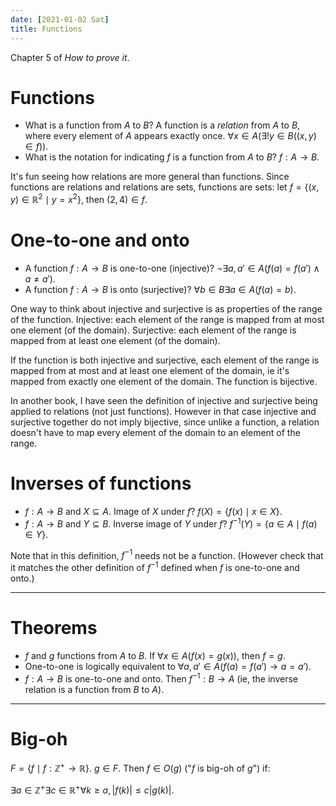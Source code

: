 ```yaml
---
date: [2021-01-02 Sat]
title: Functions
---
```


Chapter 5 of *How to prove it*.

# Functions

-   What is a function from $A$ to $B$? A function is a *relation*
    from $A$ to $B$, where every element of $A$ appears exactly once.
    $∀x ∈ A (∃!y ∈ B ((x,y) ∈ f))$.
-   What is the notation for indicating $f$ is a function from $A$ to
    $B$? $f : A → B$.

It's fun seeing how relations are more general than functions. Since
functions are relations and relations are sets, functions are sets:
let $f = \{(x,y) ∈ ℝ^2 \mid y = x^2\}$, then $(2,4) ∈ f$.

# One-to-one and onto

-   A function $f : A → B$ is one-to-one (injective)? $¬∃a,a' ∈ A
    (f(a) = f(a') ∧ a ≠ a')$.
-   A function $f : A → B$ is onto (surjective)? $∀b ∈ B ∃a ∈ A (f(a)
    = b)$.

One way to think about injective and surjective is as properties of
the range of the function. Injective: each element of the range is
mapped from at most one element (of the domain). Surjective: each
element of the range is mapped from at least one element (of the
domain).

If the function is both injective and surjective, each element of the
range is mapped from at most and at least one element of the domain,
ie it's mapped from exactly one element of the domain. The function is
bijective.

In another book, I have seen the definition of injective and
surjective being applied to relations (not just functions). However in
that case injective and surjective together do not imply bijective,
since unlike a function, a relation doesn't have to map every element
of the domain to an element of the range.

# Inverses of functions

-   $f : A → B$ and $X ⊆ A$. Image of $X$ under $f$? $f(X) = \{f(x)
    \mid x ∈ X\}$.
-   $f : A → B$ and $Y ⊆ B$. Inverse image of $Y$ under $f$?
    $f^{-1}(Y) = \{a ∈ A \mid f(a) ∈ Y\}$.

Note that in this definition, $f^{-1}$ needs not be a function.
(However check that it matches the other definition of $f^{-1}$
defined when $f$ is one-to-one and onto.)

----------------------------------------------------------------------

# Theorems

-   $f$ and $g$ functions from $A$ to $B$. If $∀x ∈ A (f(x) = g(x))$,
    then $f = g$.
-   One-to-one is logically equivalent to $∀a,a' ∈ A (f(a) = f(a') → a
    = a')$.
-   $f : A → B$ is one-to-one and onto. Then $f^{-1} : B → A$ (ie, the
    inverse relation is a function from $B$ to $A$).

----------------------------------------------------------------------

# Big-oh

$F = \{f \mid f : \mathbb{Z}^+ \to \mathbb{R}\}$. $g \in F$. Then $f
\in O(g)$ ("$f$ is big-oh of $g$") if:

$\exists a \in \mathbb{Z}^+ \exists c \in \mathbb{R}^+ \forall k≥a,
|f(k)|≤c |g(k)|$.
